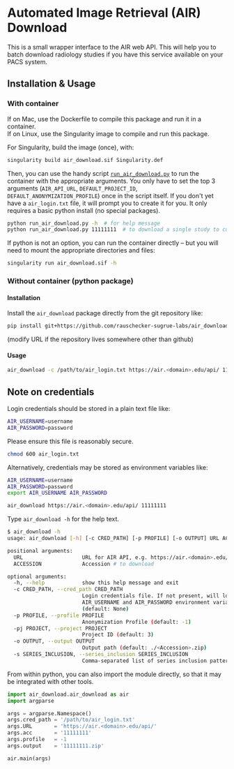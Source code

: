 # Automated Image Retrieval (AIR) Download

This is a small wrapper interface to the AIR web API. This will help you to batch download radiology studies if you have this service available on your PACS system.

## Installation & Usage

### With container
If on Mac, use the Dockerfile to compile this package and run it in a container.  
If on Linux, use the Singularity image to compile and run this package.

For Singularity, build the image (once), with:
```bash
singularity build air_download.sif Singularity.def
```
Then, you can use the handy script [`run_air_download.py`](run_air_download.py) to run the container with the appropriate arguments. You only have to set the top 3 arguments (`AIR_API_URL`, `DEFAULT_PROJECT_ID`, `DEFAULT_ANONYMIZATION_PROFILE`) once in the script itself. If you don't yet have a `air_login.txt` file, it will prompt you to create it for you. It only requires a basic python install (no special packages).
```bash
python run_air_download.py -h  # for help message
python run_air_download.py 11111111  # to download a single study to current directory
```

If python is not an option, you can run the container directly – but you will need to mount the appropriate directories and files:
```bash
singularity run air_download.sif -h
```

### Without container (python package)
#### Installation
Install the `air_download` package directly from the git repository like:

```bash
pip install git+https://github.com/rauschecker-sugrue-labs/air_download
```

(modify URL if the repository lives somewhere other than github)

#### Usage
```bash
air_download -c /path/to/air_login.txt https://air.<domain>.edu/api/ 11111111
```

## Note on credentials
Login credentials should be stored in a plain text file like:

```bash
AIR_USERNAME=username
AIR_PASSWORD=password
```

Please ensure this file is reasonably secure.

```bash
chmod 600 air_login.txt
```

Alternatively, credentials may be stored as environment variables like:

```bash
AIR_USERNAME=username
AIR_PASSWORD=password
export AIR_USERNAME AIR_PASSWORD

air_download https://air.<domain>.edu/api/ 11111111
```

Type `air_download -h` for the help text.

```bash
$ air_download -h
usage: air_download [-h] [-c CRED_PATH] [-p PROFILE] [-o OUTPUT] URL ACCESSION

positional arguments:
  URL                   URL for AIR API, e.g. https://air.<domain>.edu/api/
  ACCESSION             Accession # to download

optional arguments:
  -h, --help            show this help message and exit
  -c CRED_PATH, --cred_path CRED_PATH
                        Login credentials file. If not present, will look for
                        AIR_USERNAME and AIR_PASSWORD environment variables.
                        (default: None)
  -p PROFILE, --profile PROFILE
                        Anonymization Profile (default: -1)
  -pj PROJECT, --project PROJECT
                        Project ID (default: 3)
  -o OUTPUT, --output OUTPUT
                        Output path (default: ./<Accession>.zip)
  -s SERIES_INCLUSION, --series_inclusion SERIES_INCLUSION
                        Comma-separated list of series inclusion patterns (case insensitive, 'or' logic). Example for T1 type series: 't1,spgr,bravo,mpr' (default: None)
```

From within python, you can also import the module directly, so that it may be integrated with other tools.

```python
import air_download.air_download as air
import argparse

args = argparse.Namespace()
args.cred_path = '/path/to/air_login.txt'
args.URL       = 'https://air.<domain>.edu/api/'
args.acc       = '11111111'
args.profile   = -1
args.output    = '11111111.zip'

air.main(args)
```
